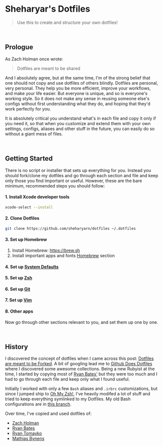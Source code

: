 Sheharyar's Dotfiles
====================

> Use this to create and structure your own dotfiles!

<br />




## Prologue

As Zach Holman once wrote:

> Dotfiles are meant to be shared

And I absolutely agree, but at the same time, I'm of the strong belief that one should not copy and use dotfiles of others blindly. Dotfiles are personal, very personal. They help you be more efficient, improve your workflows, and make your life easier. But everyone is unique, and so is everyone's working style. So it does not make any sense in reusing someone else's configs without first understanding what they do, and hoping that they'd work perfectly for you.

It is absolutely critical you understand what's in each file and copy it only if you need it, so that when you customize and extend them with your own settings, configs, aliases and other stuff in the future, you can easily do so without a giant mess of files.

<br />




## Getting Started

There is no script or installer that sets up everything for you. Instead you should fork/clone my dotfiles and go through each section and file and keep only those you find important or useful. However, these are the bare minimum, recommended steps you should follow:

#### 1. Install Xcode developer tools

```bash
xcode-select --install
```

#### 2. Clone Dotfiles

```bash
git clone https://github.com/sheharyarn/dotfiles ~/.dotfiles
```

#### 3. Set up Homebrew

1. Install Homebrew: https://brew.sh
2. Install important apps and fonts [Homebrew](https://github.com/sheharyarn/dotfiles/tree/master/Homebrew) section

#### 4. Set up [System Defaults](https://github.com/sheharyarn/dotfiles/tree/master/System)

#### 5. Set up [Zsh](https://github.com/sheharyarn/dotfiles/tree/master/Zsh)

#### 6. Set up [Git](https://github.com/sheharyarn/dotfiles/tree/master/Git)

#### 7. Set up [Vim](https://github.com/sheharyarn/dotfiles/tree/master/Vim)

#### 8. Other apps

Now go through other sections relevant to you, and set them up one by one.

<br />




## History

I discovered the concept of dotfiles when I came across this post: [Dotfiles are meant to be Forked](http://zachholman.com/2010/08/dotfiles-are-meant-to-be-forked/). A bit of googling lead me to [Github Does Dotfiles](http://dotfiles.github.io/) where I discovered some awesome collections. Being a new Rubyist at the time, I started by copying most of [Ryan Bates'](https://github.com/ryanb/dotfiles) but they were too much and I had to go through each file and keep only what I found useful. 

Initially I worked with only a few `Bash` aliases and `.irbrc` customizations, but since I jumped ship to [Oh My Zsh!](http://ohmyz.sh/), I've heavily modifed a lot of stuff and tried to keep everything symlinked to my Dotfiles. My old Bash configurations are in [this branch](https://github.com/sheharyarn/dotfiles/tree/bash).

Over time, I've copied and used dotfiles of:

- [Zach Holman](https://github.com/holman/dotfiles)
- [Ryan Bates](https://github.com/ryanb/dotfiles)
- [Ryan Tomayko](https://github.com/rtomayko/dotfiles)
- [Mathias Bynens](https://github.com/mathiasbynens/dotfiles)


